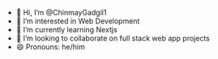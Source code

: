 - 👋 Hi, I’m @ChinmayGadgil1
- 👀 I’m interested in Web Development
- 🌱 I’m currently learning Nextjs
- 💞️ I’m looking to collaborate on full stack web app projects
- 😄 Pronouns: he/him

